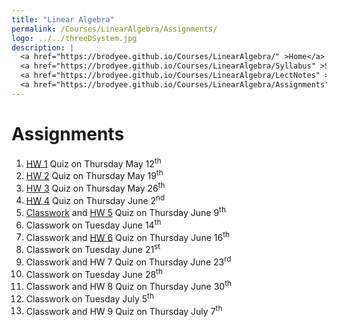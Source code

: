 ```yaml
---
title: "Linear Algebra"
permalink: /Courses/LinearAlgebra/Assignments/
logo: ../../threeDSystem.jpg
description: |
  <a href="https://brodyee.github.io/Courses/LinearAlgebra/" >Home</a> <br />
  <a href="https://brodyee.github.io/Courses/LinearAlgebra/Syllabus" >Syllabus</a> <br />
  <a href="https://brodyee.github.io/Courses/LinearAlgebra/LectNotes" >Lecture Notes</a> <br />
  <a href="https://brodyee.github.io/Courses/LinearAlgebra/Assignments" >Assignments</a>
---
```


# Assignments

1. [HW 1](https://brodyee.github.io/Courses/LinearAlgebra/Assignments/hw1) Quiz on Thursday May 12<sup>th</sup>
2. [HW 2](https://brodyee.github.io/Courses/LinearAlgebra/Assignments/hw2) Quiz on Thursday May 19<sup>th</sup>
3. [HW 3](https://brodyee.github.io/Courses/LinearAlgebra/Assignments/hw3) Quiz on Thursday May 26<sup>th</sup>
4. [HW 4](https://brodyee.github.io/Courses/LinearAlgebra/Assignments/hw4) Quiz on Thursday June 2<sup>nd</sup>
5. [Classwork](https://brodyee.github.io/Courses/LinearAlgebra/Assignments/linTranCW) and [HW 5](https://brodyee.github.io/Courses/LinearAlgebra/Assignments/hw5) Quiz on Thursday June 9<sup>th</sup>
6. Classwork on Tuesday June 14<sup>th</sup>
7. Classwork and [HW 6](https://brodyee.github.io/Courses/LinearAlgebra/Assignments/hw6) Quiz on Thursday June 16<sup>th</sup>
8. Classwork on Tuesday June 21<sup>st</sup>
9. Classwork and HW 7 Quiz on Thursday June 23<sup>rd</sup>
10. Classwork on Tuesday June 28<sup>th</sup>
11. Classwork and HW 8 Quiz on Thursday June 30<sup>th</sup>
12. Classwork on Tuesday July 5<sup>th</sup>
13. Classwork and HW 9 Quiz on Thursday July 7<sup>th</sup>
